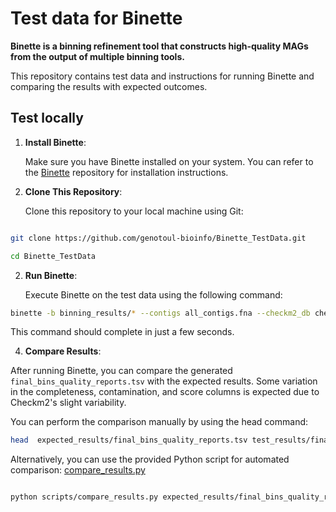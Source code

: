 # Test data for Binette

**Binette is a binning refinement tool that constructs high-quality MAGs from the output of multiple binning tools.**

This repository contains test data and instructions for running Binette and comparing the results with expected outcomes.

## Test locally

1. **Install Binette**:

   Make sure you have Binette installed on your system. You can refer to the [Binette](https://github.com/genotoul-bioinfo/Binette) repository for installation instructions.


2. **Clone This Repository**:

   Clone this repository to your local machine using Git:

```bash

git clone https://github.com/genotoul-bioinfo/Binette_TestData.git

cd Binette_TestData

```

2. **Run Binette**:

   Execute Binette on the test data using the following command:

```bash
binette -b binning_results/* --contigs all_contigs.fna --checkm2_db checkm2_tiny_db/checkm2_tiny_db.dmnd  -v -o test_results

```

This command should complete in just a few seconds.

4. **Compare Results**: 

After running Binette, you can compare the generated `final_bins_quality_reports.tsv` with the expected results. Some variation in the completeness, contamination, and score columns is expected due to Checkm2's slight variability.

You can perform the comparison manually by using the head command:

```bash
head  expected_results/final_bins_quality_reports.tsv test_results/final_bins_quality_reports.tsv

```

Alternatively, you can use the provided Python script for automated comparison:  [compare_results.py](scripts/compare_results.py) 

```bash

python scripts/compare_results.py expected_results/final_bins_quality_reports.tsv test_results/final_bins_quality_reports.tsv

```